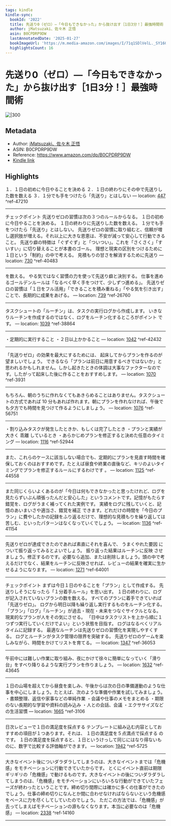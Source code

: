 ```yaml
---
tags: kindle
kindle-sync:
  bookId: '2022'
  title: 先送り0（ゼロ）―「今日もできなかった」から抜け出す［1日3分！］最強時間術
  author: jMatsuzaki、佐々木 正悟
  asin: B0CPDRP9DW
  lastAnnotatedDate: '2025-01-27'
  bookImageUrl: 'https://m.media-amazon.com/images/I/71q1SDlVelL._SY160.jpg'
  highlightsCount: 16
---
```


# 先送り0（ゼロ）―「今日もできなかった」から抜け出す［1日3分！］最強時間術
![|300](https://m.media-amazon.com/images/I/71q1SDlVelL.jpg)
## Metadata
* Author: [jMatsuzaki、佐々木 正悟](https://www.amazon.comundefined)
* ASIN: B0CPDRP9DW
* Reference: https://www.amazon.com/dp/B0CPDRP9DW
* [Kindle link](kindle://book?action=open&asin=B0CPDRP9DW)

## Highlights
１．１日の初めに今日やることを決める ２．１日の終わりにその中で先送りした数を数える ３．１分でも手をつけたら「先送り」とはしない — location: [447](kindle://book?action=open&asin=B0CPDRP9DW&location=447) ^ref-47210

---
チェックポイント 先送りゼロの習慣は次の３つのルールからなる。 １日の初めに今日やることを決める。 １日の終わりに先送りした数を数える。 １分でも手をつけたら「先送り」とはしない。 先送りゼロの習慣に取り組むと、信頼が増し選択肢が増える。それ以上に大きな恩恵は、不安が減って安心して行動できること。 先送り癖の特徴は「ぐずぐず」と「ついつい」。これを「さくさく」「すいすい」に切り替えることが本書のゴール。 理想と現実の区別をつけるために１日という「制約」の中で考える。 見積もりの甘さを解消するために先送り — location: [730](kindle://book?action=open&asin=B0CPDRP9DW&location=730) ^ref-40483

---
を数える。 やる気ではなく習慣の力を使って先送り癖と決別する。 仕事を進めるゴールデンルールは「なるべく早く手をつけて、少しずつ進める」。 先送りゼロの習慣は「１日をフル活用」「できることを積み重ねる」「やる気を引き出す」ことで、長期的に成果をあげる。 — location: [739](kindle://book?action=open&asin=B0CPDRP9DW&location=739) ^ref-26760

---
タスクシュートの「ルーチン」は、タスクの実行ログから作成します。 いきなりルーチンを作成するのではなく、ログをルーチン化するところがポイント です。 — location: [1039](kindle://book?action=open&asin=B0CPDRP9DW&location=1039) ^ref-38864

---
・定期的に実行すること ・２日以上かかること — location: [1042](kindle://book?action=open&asin=B0CPDRP9DW&location=1042) ^ref-42432

---
「先送りゼロ」の効果を最大にするためには、 起床してからプランを作るのが望ましいでしょう。 できるなら「プランは前日に用意するべきではないか」と思われるかもしれません。しかし起きたときの体調は大事なファクターなのです。したがって起床した後に作ることをおすすめします。 — location: [1070](kindle://book?action=open&asin=B0CPDRP9DW&location=1070) ^ref-3931

---
もちろん、朝のうちに作れなくてもあきらめることはありません。タスクシュートの方式であれば 10 分もあれば作れます。朝にプランを作れなければ、午後でも夕方でも時間を見つけて作るようにしましょう。 — location: [1076](kindle://book?action=open&asin=B0CPDRP9DW&location=1076) ^ref-56751

---
・割り込みタスクが発生したときか、もしくは完了したとき ・プランと実績が大きく 乖離 しているとき ・あらかじめプランを修正すると決めた任意のタイミング — location: [1116](kindle://book?action=open&asin=B0CPDRP9DW&location=1116) ^ref-52944

---
また、これらのケースに該当しない場合でも、定期的にプランを見直す時間を確保しておくのはおすすめです。たとえば昼食や終業の直後など、キリのよいタイミングでプランを修正するルールにするわけです 。 — location: [1125](kindle://book?action=open&asin=B0CPDRP9DW&location=1125) ^ref-44558

---
また同じくらいよくあるのが「今日は何もできなかったと思ったけれど、ログを見たらずいぶん頑張ったんだと安心した」というコメントです。記憶がもたらす錯覚を、ログがうまく補ってくれた実例です。 実績をログに残していくと、記憶のあいまいさや適当さ、錯覚を補正 できます。どれだけの時間を「今日のプラン」に費やしたかの記録をふり返るだけで、理想的な見積もりを繰り返しては苦しむ、といったパターンはなくなっていくでしょう。 — location: [1136](kindle://book?action=open&asin=B0CPDRP9DW&location=1136) ^ref-41154

---
先送りゼロが達成できたのであれば素直にそれを喜んで、 うまくやれた要因 について振り返ってみるとよいでしょう。 振り返った結果はルーチンに反映 させましょう。修正するのです。必要なら追加、または削除しましょう。頭の中で考えるだけでなく、結果をルーチンに反映させれば、レビューの結果を確実に生かせるようになります。 — location: [1271](kindle://book?action=open&asin=B0CPDRP9DW&location=1271) ^ref-64001

---
チェックポイント まずは今日１日のやることを「プラン」として作成する。 先送りしそうになったら「１分着手ルール」を思い出す。 １日の終わりに、ログが記入されていないプランの数を数える。 すべてのプランに着手できていれば「先送りゼロ」。 ログから明日以降も繰り返し実行するものをルーチン化する。 「プラン」「ログ」「ルーチン」が過去・現在・未来をつなぐサイクルとなる。 現実的なプランが人をその気にさせる。 「日中はタスクリストを上から順に１つずつ実行していくだけでよい」という状態を目指す。 ログはなるべくリアルタイムに記録する。 最適なルーチンは先送りゼロの習慣化を実現しやすくする。 ログとルーチンがタスク管理の限界を突破する。 先送りゼロのゲームを楽しみながら、時間をかけてリストを育てる。 — location: [1347](kindle://book?action=open&asin=B0CPDRP9DW&location=1347) ^ref-36053

---
午前中には難しい作業に取り組み、夜にかけて徐々に簡単になっていく「滑り台」をすべり降りるような実行プランを作りましょう。 — location: [1632](kindle://book?action=open&asin=B0CPDRP9DW&location=1632) ^ref-43645

---
１日の山場を超えてから昼食を楽しみ、午後からは次の日の準備運動のような仕事を中心にしましょう。たとえば、次のような準備や作業を試してみましょう。 ・書類整理、返信や家事などの単純作業 ・会議や仕事のメモをまとめる ・期限のない長期的な学習や資料の読み込み ・人との会話、会議 ・エクササイズなどの生活習慣 — location: [1665](kindle://book?action=open&asin=B0CPDRP9DW&location=1665) ^ref-3106

---
日次レビューで１日の満足度を採点する テンプレートに組み込む内容としておすすめの項目が１つあります。それは、 １日の満足度を５点満点で採点する のです。 １日の満足度を採点すると、１日というけっして同じにはなり得ないものに、数字で比較する評価軸ができます。 — location: [1942](kindle://book?action=open&asin=B0CPDRP9DW&location=1942) ^ref-5725

---
大きなイベント後についダラダラしてしまうのは、大きなイベントまでは「危機感」をモチベーションに行動できていたからです。 とくにイベント直前は期限ギリギリの「危機感」で動けるものです。大きなイベントの後についダラダラしてしまうのは、「危機感」をモチベーションにいろいろな行動ができていたフェーズが終わったということです。締め切り間際には確かに多くの仕事ができたのでしょう。仕事の締め切りになんとか間に合わせなければならないという危機感をベースに力を尽くしてしていたのでしょう。 ただこの方法では、「危機感」が去ってしまえばモチベーションの源もなくなります。本当に必要なのは「危機感」 — location: [2338](kindle://book?action=open&asin=B0CPDRP9DW&location=2338) ^ref-14160

---
